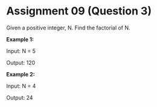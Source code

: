 # Assignment 09 (Question 3)

Given a positive integer, N. Find the factorial of N. 

**Example 1:**

Input: N = 5 

Output: 120

**Example 2:**

Input: N = 4

Output: 24
